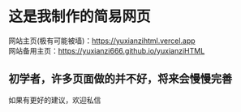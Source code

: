 ﻿# 这是我制作的简易网页
网站主页(极有可能被墙)：https://yuxianzihtml.vercel.app</br>
网站备用主页：https://yuxianzi666.github.io/yuxianziHTML
## 初学者，许多页面做的并不好，将来会慢慢完善
如果有更好的建议，欢迎私信
